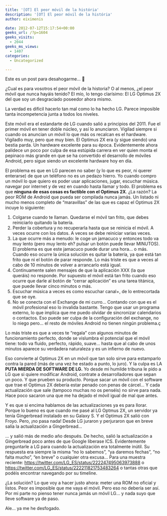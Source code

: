 ```yaml
---
title: '[OT] El peor móvil de la história'
description: '[OT] El peor móvil de la história'
author: eiximenis

date: 2012-07-12T15:17:54+00:00
geeks_url: /?p=1604
geeks_visits:
  - 2044
geeks_ms_views:
  - 1407
categories:
  - Uncategorized

---
```

Este es un post para desahogarme… 🙂

¿Cual es para vosotros el peor móvil de la historia? O al menos, ¿el peor móvil que nunca hayáis tenido? El mío, lo tengo clarísimo: El LG Optimus 2X del que soy un desgraciado poseedor ahora mismo.

La verdad es dificil hacerlo tan mal como lo ha hecho LG. Parece imposible tanta incompetencia junta a todos los niveles.

Este móvil era el estandarte de LG cuando salió a principios del 2011. Fue el primer móvil en tener doble núcleo, y así lo anunciaron. Vigilad siempre si cuando os anuncian un móvil lo que más os recalcan es el hardware. Vigiladlo muy, pero que muy bien. El Optimus 2X era (y sigue siendo) una bestia parda. Un hardware excelente para su época. Evidentemente ahora palidece un poco por culpa de esa estúpida carrera en ver quien monta el pepinaco más grande en que se ha convertido el desarrollo de móviles Android, pero sigue siendo un excelente hardware hoy en día.

El problema es que en LG parecen no saber (y lo que es peor, ni querer enterarse) de que un teléfono no es un pedazo hierro. Yo cuando compro un móvil lo que quiero es poder usar aplicaciones, jugar, escuchar música. navegar por internet y de vez en cuando hasta llamar y todo. El problema es que **ninguna de esas cosas es factible con el Optimus 2X**. ¿La razón? La peor ROM de Android que pueda ser compilada nunca jamás. Un listado ni mucho menos completo de “maravillas” de las que es capaz el Optimus 2X incuye lo siguiente:

  1. Colgarse cuando te llaman. Quedarse el móvil tan frito, que debes reiniciarlo quitando la batería. 
  2. Perder la cobertura y no recuperarla hasta que se reinicia el móvil. A veces ocurre con los datos. A veces se debe reiniciar varias veces. 
  3. La que ocurre más a menudo: le coge un jamacuco y entonces todo va muy lento (pero muy lento eh? pulsar un botón puede llevar MINUTOS). El problema es que este jamacuco puede durar una hora… o más. Cuando eso ocurre la única solución es quitar la batería, ya que está tan frito que ni el botón de parar responde. Lo más triste es que a veces al cabo de 10 minutos de volver a arrancarlo está igual. 
  4. Continuamente salen mensajes de que la aplicación XXX (la que queráis) no responde. Por supuesto el móvil está tan frito cuando eso ocurre que darle al botón de “cerrar aplicación” es una tarea titánica, que puede llevar cinco minutos o más. 
  5. Escuchar música a veces es como escuchar canal+, de lo entrecortada que se oye. 
  6. No se conecta con el Exchange de mi curro… Contando con que es el móvil profesional eso lo invalida bastante. Tengo que usar un programa externo, lo que implica que me puedo olvidar de sincronizar calendarios o contactos. Eso puede ser culpa de la configuración del exchange, no lo niego pero… el resto de móviles Android no tienen ningún problema.ç

Lo más triste es que a veces te “regala” con algunos minutos de funcionamiento perfecto, donde se vislumbra el potencial que el móvil tiene: todo va fluido, perfecto, rápido, suave… hasta que al cabo de unos minutos aparece su verdadera naturaleza y es un infierno de nuevo.

Eso convierte al Optimus 2X en un móvil que tan solo sirve para estamparlo contra la pared (más de una vez he estado a punto, lo juro). Y la culpa es LA **PUTA MIERDA DE SOFTWARE DE LG.** Yo desde mi humilde tribuna le pido a LG que si quiere modificar Android, contrate a desarrolladores que sepan un poco. Y que prueben su producto. Porque sacar un móvil con el software que trae el Optimus 2X debería estar penado con penas de cárcel… Y cada actualización que sale (tampoco muchas no os penséis) no sirve para nada. Hace poco sacaron una que me ha dejado el móvil igual de mal que antes.

Y es que si encima hablamos de las actualizaciones ya es para llorar. Porque lo bueno es que cuando me pasé al LG Optmus 2X, un servidor ya tenía Gingerbread instalado en su Galaxy S. Y el Optimus 2X salió con Froyo. Pero, ¡no pasa nada! Desde LG juraron y perjuraron que en breve salía la actualización a Gingerbread…

… y salió más de medio año después. De hecho, salió la actualización a Gingerbread poco antes de que Google liberase ICS. Evidentemente preguntarle a LG para cuando la actualización era totalmente inútil. Su respuesta era siempre la misma “no lo sabemos”, “ya daremos fechas”, “no falta mucho”, “en breve” o cualquier otra excusa… Para una muestra reciente: <https://twitter.com/LG_ES/status/222247495063973888> o <https://twitter.com/LG_ES/status/222211821753483264> o tantas otras que podéis encontrar navegando por su timeline.

¿La solución? Lo que voy a hacer justo ahora: meter una ROM no oficial y listos. Peor es imposible que me vaya el móvil. Pero eso no debería ser así. Por mi parte no pienso tener nunca jamás un móvil LG… y nada suyo que lleve software ya de paso.

Ale… ya me he desfogado.